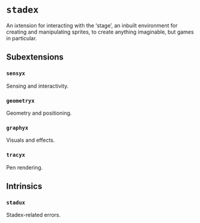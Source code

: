 # `stadex`

An ixtension for interacting with the ‘stage’, an inbuilt environment for creating and manipulating sprites, to create anything imaginable, but games in particular.

## Subextensions

### `sensyx`

Sensing and interactivity.

### `geometryx`

Geometry and positioning.

### `graphyx`

Visuals and effects.

### `tracyx`

Pen rendering.

## Intrinsics

### `stadux`

Stadex-related errors.
